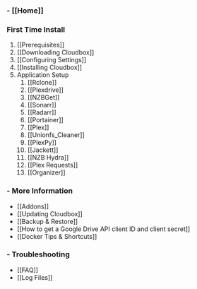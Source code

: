 ### - [[Home]] ###

### First Time Install ###
1. [[Prerequisites]]
1. [[Downloading Cloudbox]]
1. [[Configuring Settings]]
1. [[Installing Cloudbox]]
1. Application Setup
    1. [[Rclone]]
    1. [[Plexdrive]]
    1. [[NZBGet]]
    1. [[Sonarr]]
    1. [[Radarr]]
    1. [[Portainer]]
    1. [[Plex]]
    1. [[Unionfs_Cleaner]]
    1. [[PlexPy]]
    1. [[Jackett]]
    1. [[NZB Hydra]]
    1. [[Plex Requests]]
    1. [[Organizer]]


### - More Information ###
- [[Addons]]
- [[Updating Cloudbox]]
- [[Backup & Restore]]
- [[How to get a Google Drive API client ID and client secret]]
- [[Docker Tips & Shortcuts]]

### - Troubleshooting ###
- [[FAQ]]
- [[Log Files]]